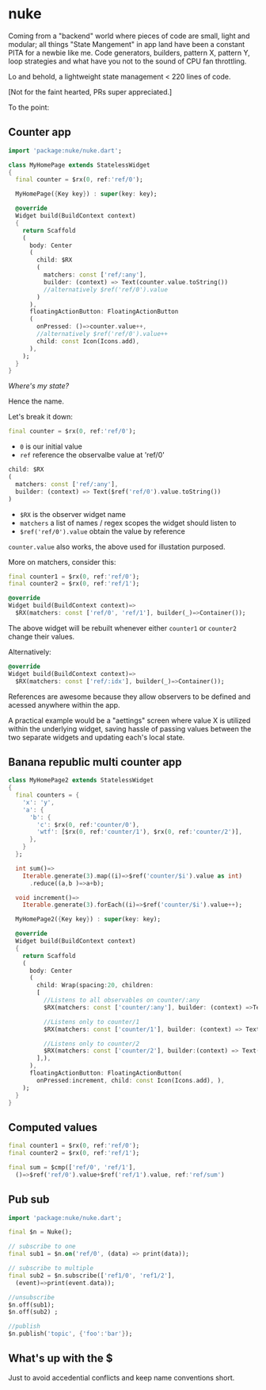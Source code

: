 # nuke

Coming from a "backend" world where pieces of code are small, light and
modular; all things "State Mangement" in app land have been a constant
PITA for a newbie like me. Code generators, builders, pattern X, pattern Y,
loop strategies and what have you not to the sound of CPU fan throttling.

Lo and behold, a lightweight state management < 220 lines of code.

[Not for the faint hearted, PRs super appreciated.]

To the point:

## Counter app

```dart
import 'package:nuke/nuke.dart';

class MyHomePage extends StatelessWidget
{
  final counter = $rx(0, ref:'ref/0');

  MyHomePage({Key key}) : super(key: key);

  @override
  Widget build(BuildContext context)
  {
    return Scaffold
    (
      body: Center
      (
        child: $RX
        (
          matchers: const ['ref/:any'],
          builder: (context) => Text(counter.value.toString())
          //alternatively $ref('ref/0').value
        )
      ),
      floatingActionButton: FloatingActionButton
      (
        onPressed: ()=>counter.value++,
        //alternatively $ref('ref/0').value++
        child: const Icon(Icons.add),
      ),
    );
  }
}
```

*Where's my state?*

Hence the name.

Let's break it down:

```dart
final counter = $rx(0, ref:'ref/0');
```

- `0` is our initial value
- `ref` reference the observalbe value at 'ref/0'


```dart
child: $RX
(
  matchers: const ['ref/:any'],
  builder: (context) => Text($ref('ref/0').value.toString())
)
```

- `$RX` is the observer widget name
- `matchers` a list of names / regex scopes the widget should listen to
- `$ref('ref/0').value` obtain the value by reference

`counter.value` also works, the above used for illustation purposed.


More on matchers, consider this:

```dart
final counter1 = $rx(0, ref:'ref/0');
final counter2 = $rx(0, ref:'ref/1');

@override
Widget build(BuildContext context)=>
  $RX(matchers: const ['ref/0', 'ref/1'], builder(_)=>Container());
```

The above widget will be rebuilt whenever either `counter1` or `counter2`
change their values.

Alternatively:

```dart
@override
Widget build(BuildContext context)=>
  $RX(matchers: const ['ref/:idx'], builder(_)=>Container());
```


References are awesome because they allow observers to be defined and acessed
anywhere within the app.

A practical example would be a "aettings" screen where value X is utilized within
the underlying widget, saving hassle of passing values between the two separate
widgets and updating each's local state.

## Banana republic multi counter app

```dart
class MyHomePage2 extends StatelessWidget
{
  final counters = {
    'x': 'y',
    'a': {
      'b': {
        'c': $rx(0, ref:'counter/0'),
        'wtf': [$rx(0, ref:'counter/1'), $rx(0, ref:'counter/2')],
      },
    }
  };

  int sum()=>
    Iterable.generate(3).map((i)=>$ref('counter/$i').value as int)
      .reduce((a,b )=>a+b);

  void increment()=>
    Iterable.generate(3).forEach((i)=>$ref('counter/$i').value++);

  MyHomePage2({Key key}) : super(key: key);

  @override
  Widget build(BuildContext context)
  {
    return Scaffold
    (
      body: Center
      (
        child: Wrap(spacing:20, children:
        [
          //Listens to all observables on counter/:any
          $RX(matchers: const ['counter/:any'], builder: (context) =>Text('${sum()}')),

          //Listens only to counter/1
          $RX(matchers: const ['counter/1'], builder: (context) => Text('${$ref('counter/1').value}')),

          //Listens only to counter/2
          $RX(matchers: const ['counter/2'], builder:(context) => Text('${$ref('counter/2').value}')),
        ],),
      ),
      floatingActionButton: FloatingActionButton(
        onPressed:increment, child: const Icon(Icons.add), ),
    );
  }
}
```

## Computed values

```dart
final counter1 = $rx(0, ref:'ref/0');
final counter2 = $rx(0, ref:'ref/1');

final sum = $cmp(['ref/0', 'ref/1'],
  ()=>$ref('ref/0').value+$ref('ref/1').value, ref:'ref/sum')
```

## Pub sub

```dart
import 'package:nuke/nuke.dart';

final $n = Nuke();

// subscribe to one
final sub1 = $n.on('ref/0', (data) => print(data));

// subscribe to multiple
final sub2 = $n.subscribe(['ref1/0', 'ref1/2'],
  (event)=>print(event.data));

//unsubscribe
$n.off(sub1);
$n.off(sub2) ;

//publish
$n.publish('topic', {'foo':'bar'});

```

## What's up with the $

Just to avoid accedential conflicts and keep name conventions short.
